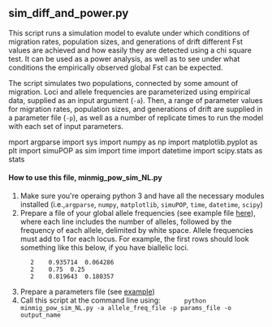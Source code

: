 ## sim_diff_and_power.py

This script runs a simulation model to evalute under which conditions of migration rates, population sizes, and generations of drift different Fst values are achieved and how easily they are detected using a chi square test. It can be used as a power analysis, as well as to see under what conditions the empirically observed global Fst can be expected.

The script simulates two populations, connected by some amount of migration. Loci and allele frequencies are parameterized using empirical data, supplied as an input argument (``-a``). Then, a range of parameter values for migration rates, population sizes, and generations of drift are supplied in a parameter file (``-p``), as well as a number of replicate times to run the model with each set of input parameters. 

mport argparse
import sys
import numpy as np
import matplotlib.pyplot as plt
import simuPOP as sim
import time
import datetime
import scipy.stats as stats

#### How to use this file, minmig_pow_sim_NL.py
1. Make sure you're operaing python 3 and have all the necessary modules installed (i.e.,``argparse``, ``numpy``, ``matplotlib``, ``simuPOP``, ``time``, ``datetime``, ``scipy``)
2. Prepare a file of your global allele frequencies (see example file [here](https://github.com/nclowell/side_projects/blob/main/sim_diff_and_power/all_AFs_for_sp.txt)), where each line includes the number of alleles, followed by the frequency of each allele, delimited by white space. Allele frequencies must add to 1 for each locus. For example, the first rows should look something like this below, if you have biallelic loci. 

```
      2    0.935714  0.064286
      2    0.75  0.25
      2    0.819643  0.180357
```

3. Prepare a parameters file (see [example](https://github.com/nclowell/side_projects/blob/main/sim_diff_and_power/params.txt))
4. Call this script at the command line using:
   ``      python minmig_pow_sim_NL.py -a allele_freq_file -p params_file -o output_name``